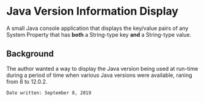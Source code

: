 # Java Version Information Display
A small Java console application that displays the key/value pairs of any System Property that has __both__ a String-type key __and__ a String-type value.
## Background
The author wanted a way to display the Java version being used at run-time during a period of time when various Java versions were available, raning from 8 to 12.0.2.

```
Date written: September 8, 2019
```
